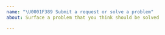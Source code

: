 ```yaml
---
name: "\U0001F389 Submit a request or solve a problem"
about: Surface a problem that you think should be solved

---
```


<!--
### Describe the feature or problem you’d like to solve

A clear and concise description of what the feature or problem is.

### Proposed solution

How will it benefit Desktop and its users.

### Additional context

Add any other context like screenshots or mockups are helpful, if applicable.
